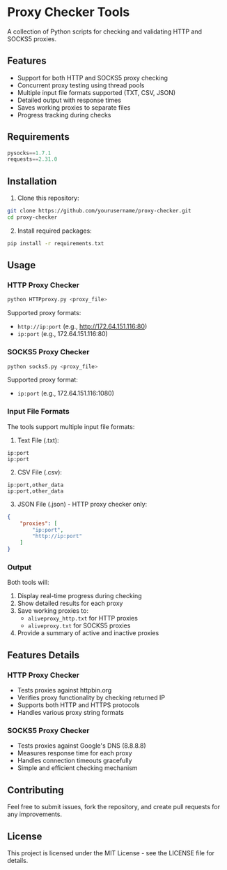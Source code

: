 # Proxy Checker Tools

A collection of Python scripts for checking and validating HTTP and SOCKS5 proxies.

## Features

- Support for both HTTP and SOCKS5 proxy checking
- Concurrent proxy testing using thread pools
- Multiple input file formats supported (TXT, CSV, JSON)
- Detailed output with response times
- Saves working proxies to separate files
- Progress tracking during checks

## Requirements

```python
pysocks==1.7.1
requests==2.31.0
```

## Installation

1. Clone this repository:
```bash
git clone https://github.com/yourusername/proxy-checker.git
cd proxy-checker
```

2. Install required packages:
```bash
pip install -r requirements.txt
```

## Usage

### HTTP Proxy Checker

```bash
python HTTPproxy.py <proxy_file>
```

Supported proxy formats:
- `http://ip:port` (e.g., http://172.64.151.116:80)
- `ip:port` (e.g., 172.64.151.116:80)

### SOCKS5 Proxy Checker

```bash
python socks5.py <proxy_file>
```

Supported proxy format:
- `ip:port` (e.g., 172.64.151.116:1080)

### Input File Formats

The tools support multiple input file formats:

1. Text File (.txt):
```
ip:port
ip:port
```

2. CSV File (.csv):
```
ip:port,other_data
ip:port,other_data
```

3. JSON File (.json) - HTTP proxy checker only:
```json
{
    "proxies": [
        "ip:port",
        "http://ip:port"
    ]
}
```

### Output

Both tools will:
1. Display real-time progress during checking
2. Show detailed results for each proxy
3. Save working proxies to:
   - `aliveproxy_http.txt` for HTTP proxies
   - `aliveproxy.txt` for SOCKS5 proxies
4. Provide a summary of active and inactive proxies

## Features Details

### HTTP Proxy Checker
- Tests proxies against httpbin.org
- Verifies proxy functionality by checking returned IP
- Supports both HTTP and HTTPS protocols
- Handles various proxy string formats

### SOCKS5 Proxy Checker
- Tests proxies against Google's DNS (8.8.8.8)
- Measures response time for each proxy
- Handles connection timeouts gracefully
- Simple and efficient checking mechanism

## Contributing

Feel free to submit issues, fork the repository, and create pull requests for any improvements.

## License

This project is licensed under the MIT License - see the LICENSE file for details.
```


